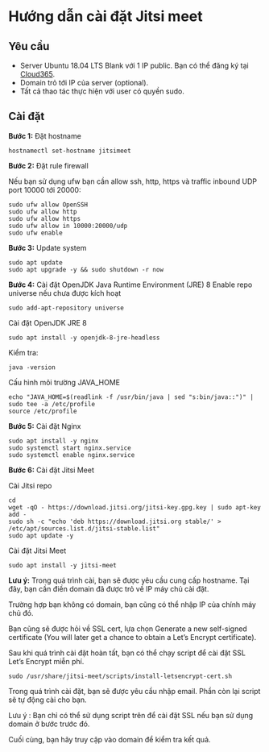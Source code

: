 # Hướng dẫn cài đặt Jitsi meet

## Yêu cầu

- Server Ubuntu 18.04 LTS Blank với 1 IP public. Bạn có thể đăng ký tại [Cloud365](https://cloud365.vn/).
- Domain trỏ tới IP của server (optional).
- Tất cả thao tác thực hiện với user có quyền sudo.

## Cài đặt

**Bước 1:** Đặt hostname

    hostnamectl set-hostname jitsimeet

**Bước 2:** Đặt rule firewall

Nếu bạn sử dụng ufw bạn cần allow ssh, http, https và traffic inbound UDP port 10000 tới 20000:
```
sudo ufw allow OpenSSH
sudo ufw allow http
sudo ufw allow https
sudo ufw allow in 10000:20000/udp
sudo ufw enable
```

**Bước 3:** Update system
```
sudo apt update
sudo apt upgrade -y && sudo shutdown -r now
```

**Bước 4:** Cài đặt OpenJDK Java Runtime Environment (JRE) 8
Enable repo universe nếu chưa được kích hoạt

    sudo add-apt-repository universe

Cài đặt OpenJDK JRE 8

    sudo apt install -y openjdk-8-jre-headless

Kiểm tra:

    java -version

Cấu hình môi trường JAVA_HOME
```
echo "JAVA_HOME=$(readlink -f /usr/bin/java | sed "s:bin/java::")" | sudo tee -a /etc/profile
source /etc/profile
```
**Bước 5:** Cài đặt Nginx
```
sudo apt install -y nginx
sudo systemctl start nginx.service
sudo systemctl enable nginx.service
```

**Bước 6:** Cài đặt Jitsi Meet

Cài Jitsi repo
```
cd
wget -qO - https://download.jitsi.org/jitsi-key.gpg.key | sudo apt-key add -
sudo sh -c "echo 'deb https://download.jitsi.org stable/' > /etc/apt/sources.list.d/jitsi-stable.list"
sudo apt update -y
```

Cài đặt Jitsi Meet

    sudo apt install -y jitsi-meet

**Lưu ý:** Trong quá trình cài, bạn sẽ được yêu cầu cung cấp hostname. Tại đây, bạn cần điền domain đã được trỏ về IP máy chủ cài đặt.

Trường hợp bạn không có domain, bạn cũng có thể nhập IP của chính máy chủ đó.

Bạn cũng sẽ được hỏi về SSL cert, lựa chọn Generate a new self-signed certificate (You will later get a chance to obtain a Let’s Encrypt certificate).

Sau khi quá trình cài đặt hoàn tất, bạn có thể chạy script để cài đặt SSL Let’s Encrypt miễn phí.

    sudo /usr/share/jitsi-meet/scripts/install-letsencrypt-cert.sh

Trong quá trình cài đặt, bạn sẽ được yêu cầu nhập email. Phần còn lại script sẽ tự động cài cho bạn.

Lưu ý : Bạn chỉ có thể sử dụng script trên để cài đặt SSL nếu bạn sử dụng domain ở bước trước đó.

Cuối cùng, bạn hãy truy cập vào domain để kiểm tra kết quả.